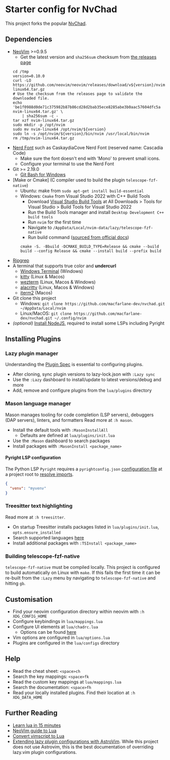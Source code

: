 # Starter config for NvChad

This project forks the popular [NvChad](https://nvchad.com/docs/quickstart/install/).

## Dependencies

* [NeoVim](https://github.com/neovim/neovim/releases/) >=0.9.5
	* Get the latest version and `sha256sum` checksum from [the releases page](https://github.com/neovim/neovim/releases)
	```shell
	cd /tmp
	version=0.10.0
	curl -LO https://github.com/neovim/neovim/releases/download/v${version}/nvim-linux64.tar.gz 
	# Use the checksum from the releases page to validate the downloaded file. 
	echo 'be1f0988d0de71c375982b87b86cd28d2bab35ece8285abe3b0aac57604dfc5a  nvim-linux64.tar.gz' \
		| sha256sum -c -
	tar xzf nvim-linux64.tar.gz
	sudo mkdir -p /opt/nvim
	sudo mv nvim-linux64 /opt/nvim/${version}
	sudo ln -s /opt/nvim/${version}/bin/nvim /usr/local/bin/nvim
	rm /tmp/nvim-linux64.tar.gz
	```
* [Nerd Font](https://www.nerdfonts.com/) such as CaskaydiaCove Nerd Font (reserved name: Cascadia Code)
    * Make sure the font doesn't end with 'Mono' to prevent small icons.
    * Configure your terminal to use the Nerd Font
* Git >= 2.19.0
    * [Git Bash for Windows](https://gitforwindows.org/)
* [Make or Cmake] (C compiler used to build the plugin `telescope-fzf-native`)
    * Ubuntu: make from `sudo apt-get install build-essential`
    * Windows: `Cmake` from Visual Studio 2022 with C++ Build Tools
		* Download [Visual Studio Build Tools](https://visualstudio.microsoft.com/downloads/#build-tools-for-visual-studio-2019) at All Downloads > Tools for Visual Studio > Build Tools for Visual Studio 2022
		* Run the Build Tools manager and install `Desktop Development C++ build tools`
		* Run `nvim` for the first time
		* Navigate to `/AppData/Local/nvim-data/lazy/telescope-fzf-native`
		* Run build command ([sourced from official docs](https://github.com/nvim-telescope/telescope-fzf-native.nvim))
		```
		cmake -S. -Bbuild -DCMAKE_BUILD_TYPE=Release && cmake --build build --config Release && cmake --install build --prefix build
		```
* [Ripgrep](https://github.com/BurntSushi/ripgrep)
* A terminal that supports true color and **undercurl** 
    * [Windows Terminal](https://apps.microsoft.com/detail/9n0dx20hk701?rtc=1&hl=en-au&gl=AU) (Windows)
    * [kitty](https://github.com/kovidgoyal/kitty) (Linux & Macos)
    * [wezterm](https://github.com/wez/wezterm) (Linux, Macos & Windows)
    * [alacritty](https://github.com/alacritty/alacritty) (Linux, Macos & Windows)
    * [iterm2](https://iterm2.com/) (Macos)
* Git clone this project
    * Windows: `git clone https://github.com/macfarlane-dev/nvchad.git ~/AppData/Local/nvim`
    * Linux/MacOS: `git clone https://github.com/macfarlane-dev/nvchad.git ~/.config/nvim`
* *(optional)* [Install NodeJS](https://github.com/nvm-sh/nvm), required to install some LSPs including Pyright


## Installing Plugins

### Lazy plugin manager

Understanding the [Plugin Spec](https://github.com/folke/lazy.nvim) is essential to configuring plugins.

* After cloning, sync plugin versions to lazy-lock.json with `:Lazy sync`
* Use the `:Lazy` dashboard to install/update to latest versions/debug and more
* Add, remove and configure plugins from the `lua/plugins` directory

### Mason language manager

Mason manages tooling for code completion (LSP servers), debuggers (DAP servers), linters, and formatters
Read more at `:h mason`.

* Install the default tools with `:MasonInstallAll`
    * Defaults are defined at `lua/plugins/init.lua`
* Use the `:Mason` dashboard to search packages
* Install packages with `:MasonInstall <package_name>` 

#### Pyright LSP configuration

The Python LSP `Pyright` requires a `pyrightconfig.json` [configuration file](https://microsoft.github.io/pyright/#/configuration) at a project root to [resolve imports](https://microsoft.github.io/pyright/#/import-resolution?id=configuring-your-python-environment).

```pyrightconfig.json
{
  "venv": "myvenv"
}
```


### Treesitter text highlighting

Read more at `:h treesitter`.

* On startup Treesitter installs packages listed in `lua/plugins/init.lua`, `opts.ensure_installed`  
* Search supported languages [here](https://github.com/nvim-treesitter/nvim-treesitter?tab=readme-ov-file#supported-languages)
* Install additional packages with `:TSInstall <package_name>`

### Building telescope-fzf-native

`telescope-fzf-native` must be compiled locally. This project is configured to build automatically on Linux with `make`. If this fails the first time it can be re-built from the `:Lazy` menu by navigating to `telescope-fzf-native` and hitting `gb`.


## Customisation

* Find your neovim configuration directory within neovim with `:h XDG_CONFIG_HOME`
* Configure keybindings in `lua/mappings.lua`
* Configure UI elements at `lua/chadrc.lua`
    * Options can be found [here](https://github.com/NvChad/NvChad/blob/6833c60694a626615911e379d201dd723511546d/lua/nvconfig.lua#L21)
* Vim options are configured in `lua/options.lua`
* Plugins are configured in the `lua/configs` directory


## Help 

* Read the cheat sheet: `<space>ch`
* Search the key mappings: `<space>fk`
* Read the custom key mappings at `lua/mappings.lua`
* Search the documentation: `<space>fh`
* Read your locally installed plugins. Find their location at `:h XDG_DATA_HOME`  


## Further Reading

* [Learn lua in 15 minutes](https://learnxinyminutes.com/docs/lua/)
* [NeoVim guide to Lua](https://neovim.io/doc/user/lua-guide.html)
* [Convert vimscript to Lua](https://neovim.io/doc/user/lua-guide.html#lua-guide)
* [Extending lazy plugin configurations with AstroVim](https://docs.astronvim.com/configuration/customizing_plugins/). While this project does not use Astrovim, this is the best documentation of overriding lazy.vim plugin configurations.

